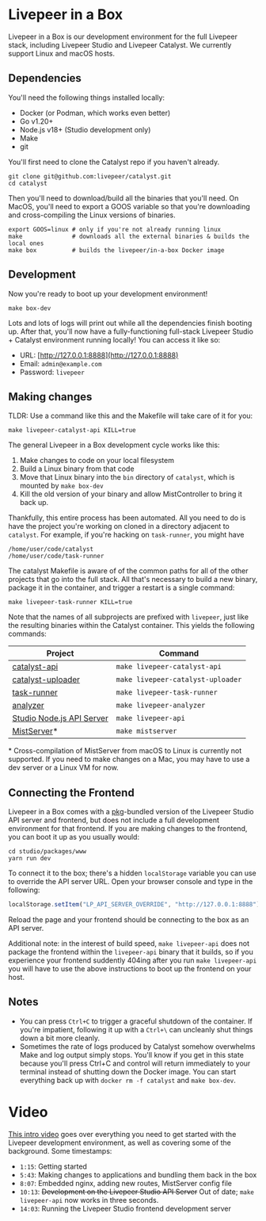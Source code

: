 # Livepeer in a Box

Livepeer in a Box is our development environment for the full Livepeer stack,
including Livepeer Studio and Livepeer Catalyst. We currently support Linux and
macOS hosts.

## Dependencies

You'll need the following things installed locally:

-   Docker (or Podman, which works even better)
-   Go v1.20+
-   Node.js v18+ (Studio development only)
-   Make
-   git

You'll first need to clone the Catalyst repo if you haven't already.

```shell
git clone git@github.com:livepeer/catalyst.git
cd catalyst
```

Then you'll need to download/build all the binaries that you'll need. On MacOS,
you'll need to export a GOOS variable so that you're downloading and
cross-compiling the Linux versions of binaries.

```shell
export GOOS=linux # only if you're not already running linux
make              # downloads all the external binaries & builds the local ones
make box          # builds the livepeer/in-a-box Docker image
```

## Development

Now you're ready to boot up your development environment!

```shell
make box-dev
```

Lots and lots of logs will print out while all the dependencies finish booting
up. After that, you'll now have a fully-functioning full-stack Livepeer Studio +
Catalyst environment running locally! You can access it like so:

-   URL: [http://127.0.0.1:8888](http://127.0.0.1:8888)
-   Email: `admin@example.com`
-   Password: `livepeer`

## Making changes

TLDR: Use a command like this and the Makefile will take care of it for you:

```shell
make livepeer-catalyst-api KILL=true
```

The general Livepeer in a Box development cycle works like this:

1. Make changes to code on your local filesystem
2. Build a Linux binary from that code
3. Move that Linux binary into the `bin` directory of `catalyst`, which is
   mounted by `make box-dev`
4. Kill the old version of your binary and allow MistController to bring it back
   up.

Thankfully, this entire process has been automated. All you need to do is have
the project you're working on cloned in a directory adjacent to `catalyst`. For
example, if you're hacking on `task-runner`, you might have

```
/home/user/code/catalyst
/home/user/code/task-runner
```

The catalyst Makefile is aware of of the common paths for all of the other
projects that go into the full stack. All that's necessary to build a new
binary, package it in the container, and trigger a restart is a single command:

```shell
make livepeer-task-runner KILL=true
```

Note that the names of all subprojects are prefixed with `livepeer`, just like
the resulting binaries within the Catalyst container. This yields the following
commands:

| Project                     | Command                           |
| --------------------------- | --------------------------------- |
| [catalyst-api]              | `make livepeer-catalyst-api`      |
| [catalyst-uploader]         | `make livepeer-catalyst-uploader` |
| [task-runner]               | `make livepeer-task-runner`       |
| [analyzer]                  | `make livepeer-analyzer`          |
| [Studio Node.js API Server] | `make livepeer-api`               |
| [MistServer]\*              | `make mistserver`                 |

\* Cross-compilation of MistServer from macOS to Linux is currently not
supported. If you need to make changes on a Mac, you may have to use a dev
server or a Linux VM for now.

[catalyst-api]: https://github.com/livepeer/catalyst-api
[catalyst-uploader]: https://github.com/livepeer/catalyst-uploader
[task-runner]: https://github.com/livepeer/catalyst-uploader
[analyzer]: https://github.com/livepeer/livepeer-data
[Studio Node.js API Server]: https://github.com/livepeer/studio
[MistServer]: https://github.com/livepeer/mistserver

## Connecting the Frontend

Livepeer in a Box comes with a [pkg](https://github.com/vercel/pkg)-bundled
version of the Livepeer Studio API server and frontend, but does not include a
full development environment for that frontend. If you are making changes to the
frontend, you can boot it up as you usually would:

```
cd studio/packages/www
yarn run dev
```

To connect it to the box; there's a hidden `localStorage` variable you can use
to override the API server URL. Open your browser console and type in the
following:

```javascript
localStorage.setItem("LP_API_SERVER_OVERRIDE", "http://127.0.0.1:8888");
```

Reload the page and your frontend should be connecting to the box as an API
server.

Additional note: in the interest of build speed, `make livepeer-api` does not
package the frontend within the `livepeer-api` binary that it builds, so if you
experience your frontend suddently 404ing after you run `make livepeer-api` you
will have to use the above instructions to boot up the frontend on your host.

## Notes

-   You can press `Ctrl+C` to trigger a graceful shutdown of the container. If
    you're impatient, following it up with a `Ctrl+\` can uncleanly shut things
    down a bit more cleanly.
-   Sometimes the rate of logs produced by Catalyst somehow overwhelms Make and
    log output simply stops. You'll know if you get in this state because you'll
    press Ctrl+C and control will return immediately to your terminal instead of
    shutting down the Docker image. You can start everything back up with
    `docker rm -f catalyst` and `make box-dev`.

# Video

[This intro video](https://lvpr.tv?v=98c42pmz87zmy5rh) goes over everything you
need to get started with the Livepeer development environment, as well as
covering some of the background. Some timestamps:

-   `1:15`: Getting started
-   `5:43`: Making changes to applications and bundling them back in the box
-   `8:07`: Embedded nginx, adding new routes, MistServer config file
-   `10:13`: ~~Development on the Livepeer Studio API Server~~ Out of date;
    `make livepeer-api` now works in three seconds.
-   `14:03`: Running the Livepeer Studio frontend development server
